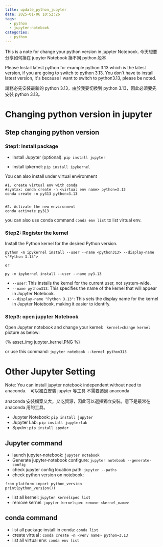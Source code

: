 ```yaml
---
title: update_python_jupyter
date: 2025-01-06 10:52:26
tags:
  - python
  - jupyter-notebook
categories:
  - python
---
```


This is a note for change your python version in jupyter Notebook. 今天想要分享如何換在 jupyter Notebook 換不同 python 般本

Please Install latest python for example python 3.13 which is the latest version, if you are going to switch to python 3.13. You don't have to install latest version, it's because I want to switch to python3.13, please be noted.

請務必先安裝最新的 python 3.13，由於我要切換到 python 3.13，因此必須要先安裝 python 3.13。

# Changing python version in jupyter

## Step changing python version

### Step1: Install package

- Install Jupyter (optional): `pip install jupyter`

- Install ipkernel: `pip install ipykernel`

You can also install under virtual environment

```
#1. create virtual env with conda
#syntax: conda create -n <virtual env name> python=3.13
conda create -n py313 python=3.13


#2. Activate the new environment
conda activate py313
```

you can also use conda command `conda env list` to list virtual env.

### Step2: Register the kernel

Install the Python kernel for the desired Python version.

```
python -m ipykernel install --user --name <python313> --display-name <"Python 3.13">

or

py -m ipykernel install --user --name py3.13
```

- `--user`: This installs the kernel for the current user, not system-wide.
- `--name python313`: This specifies the name of the kernel that will appear in Jupyter Notebook.
- `--display-name "Python 3.13"`: This sets the display name for the kernel in Jupyter Notebook, making it easier to identify.

### Step3: open jupyter Notebook

Open Jupyter notebook and change your kernel: ` kernel>change kernel` picture as below:

{% asset_img jupyter_kernel.PNG %}

or use this command:
`jupyter notebook --kernel python313`

# Other Jupyter Setting

Note: You can install jupyter notebook independent without need to anaconda.　可以獨立安裝 jupyter 等工具 不需要透過 anaconda

anaconda 安裝檔案又大，又吃資源，因此可以選擇獨立安裝。意下是最常在 anaconda 用的工具。

- Jupyter Notebook: `pip install jupyter`
- Jupyter Lab: `pip install jupyterlab`
- Spyder: `pip install spyder `

## Jupyter command

- launch jupyter-notebook: `jupyter notebook`
- Generate jupyter-notebook configure: `jupyter notebook --generate-config`
- check jupyter config location path: `jupyter --paths`
- check python version on notebook:

```
from platform import python_version
print(python_version())
```

- list all kernel: `jupyter kernelspec list`
- remove kernel: `jupyter kernelspec remove <kernel_name>`

## conda command

- list all package install in conda: `conda list`
- create virtual : `conda create -n <venv name> python=3.13`
- list all virtual env: `conda env list`
